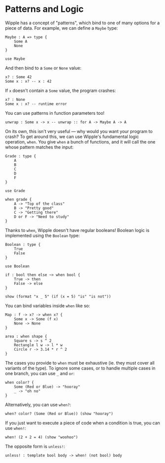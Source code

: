 # Patterns and Logic

Wipple has a concept of "patterns", which bind to one of many options for a piece of data. For example, we can define a `Maybe` type:

```wipple
Maybe : A => type {
    Some A
    None
}

use Maybe
```

And then bind to a `Some` or `None` value:

```wipple
x? : Some 42
Some x : x? -- x : 42
```

If `x` doesn't contain a `Some` value, the program crashes:

```wipple
x? : None
Some x : x? -- runtime error
```

You can use patterns in function parameters too!

```wipple
unwrap : Some x -> x -- unwrap :: for A -> Maybe A -> A
```

On its own, this isn't very useful — why would you want your program to crash? To get around this, we can use Wipple's fundamental logic operation, `when`. You give `when` a bunch of functions, and it will call the one whose pattern matches the input:

```wipple
Grade : type {
    A
    B
    C
    D
    F
}

use Grade

when grade {
    A -> "Top of the class"
    B -> "Pretty good"
    C -> "Getting there"
    D or F -> "Need to study"
}
```

Thanks to `when`, Wipple doesn't have regular booleans! Boolean logic is implemented using the `Boolean` type:

```wipple
Boolean : type {
    True
    False
}

use Boolean

if : bool then else ~> when bool {
    True -> then
    False -> else
}

show (format "x _ 5" (if (x = 5) "is" "is not"))
```

You can bind variables inside `when` like so:

```wipple
Map : f -> x? -> when x? {
    Some x -> Some (f x)
    None -> None
}

area : when shape {
    Square s -> s ^ 2
    Rectangle l w -> l * w
    Circle r -> 3.14 * r ^ 2
}
```

The cases you provide to `when` must be exhaustive (ie. they must cover all variants of the type). To ignore some cases, or to handle multiple cases in one branch, you can use `_` and `or`:

```wipple
when color? {
    Some (Red or Blue) -> "hooray"
    _ -> "oh no"
}
```

Alternatively, you can use `when?`:

```wipple
when? color? (Some (Red or Blue)) (show "hooray")
```

If you just want to execute a piece of code when a condition is true, you can use `when!`:

```wipple
when! (2 + 2 = 4) (show "woohoo")
```

The opposite form is `unless!`:

```wipple
unless! : template bool body -> when! (not bool) body
```
